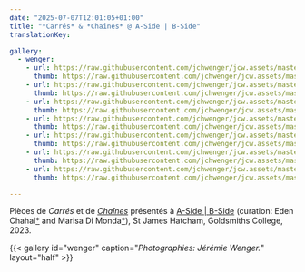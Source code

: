 ```yaml
---
date: "2025-07-07T12:01:05+01:00"
title: "*Carrés* & *Chaînes* @ A-Side | B-Side"
translationKey:

gallery:
  - wenger:
    - url: https://raw.githubusercontent.com/jchwenger/jcw.assets/master/shows/a-side-b-side/wenger/chains-squares.a-side-b-side.4.jpg
      thumb: https://raw.githubusercontent.com/jchwenger/jcw.assets/master/shows/a-side-b-side/wenger/chains-squares.a-side-b-side.4.low.jpg
    - url: https://raw.githubusercontent.com/jchwenger/jcw.assets/master/shows/a-side-b-side/wenger/chains-squares.a-side-b-side.7.jpg
      thumb: https://raw.githubusercontent.com/jchwenger/jcw.assets/master/shows/a-side-b-side/wenger/chains-squares.a-side-b-side.7.low.jpg
    - url: https://raw.githubusercontent.com/jchwenger/jcw.assets/master/shows/a-side-b-side/wenger/chains-squares.a-side-b-side.3.jpg
      thumb: https://raw.githubusercontent.com/jchwenger/jcw.assets/master/shows/a-side-b-side/wenger/chains-squares.a-side-b-side.3.low.jpg
    - url: https://raw.githubusercontent.com/jchwenger/jcw.assets/master/shows/a-side-b-side/wenger/chains-squares.a-side-b-side.5.jpg
      thumb: https://raw.githubusercontent.com/jchwenger/jcw.assets/master/shows/a-side-b-side/wenger/chains-squares.a-side-b-side.5.low.jpg
    - url: https://raw.githubusercontent.com/jchwenger/jcw.assets/master/shows/a-side-b-side/wenger/chains-squares.a-side-b-side.6.jpg
      thumb: https://raw.githubusercontent.com/jchwenger/jcw.assets/master/shows/a-side-b-side/wenger/chains-squares.a-side-b-side.6.low.jpg
    - url: https://raw.githubusercontent.com/jchwenger/jcw.assets/master/shows/a-side-b-side/wenger/chains-squares.a-side-b-side.1.jpg
      thumb: https://raw.githubusercontent.com/jchwenger/jcw.assets/master/shows/a-side-b-side/wenger/chains-squares.a-side-b-side.1.low.jpg
    - url: https://raw.githubusercontent.com/jchwenger/jcw.assets/master/shows/a-side-b-side/wenger/chains-squares.a-side-b-side.2.jpg
      thumb: https://raw.githubusercontent.com/jchwenger/jcw.assets/master/shows/a-side-b-side/wenger/chains-squares.a-side-b-side.2.low.jpg

---
```


Pièces de *Carrés* et de [*Chaînes*](/chains) présentés à [A-Side | B-Side](https://www.instagram.com/p/Cu7n-InI6NN/?utm_source=ig_web_copy_link&igsh=MzRlODBiNWFlZA==) (curation: Eden Chahal[\*](https://www.theimpossiblecities.com) and Marisa Di Monda[\*](https://www.marisadimonda.com/)), St James Hatcham, Goldsmiths College, 2023.

{{< gallery id="wenger" caption="*Photographies: Jérémie Wenger.*" layout="half" >}}

